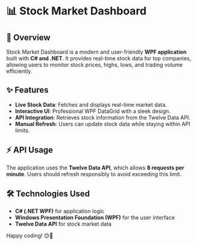 # 📊 Stock Market Dashboard  

## 🚀 Overview  
Stock Market Dashboard is a modern and user-friendly **WPF application** built with **C# and .NET**. It provides real-time stock data for top companies, allowing users to monitor stock prices, highs, lows, and trading volume efficiently.  

## ✨ Features  
- **Live Stock Data**: Fetches and displays real-time market data.  
- **Interactive UI**: Professional WPF DataGrid with a sleek design.  
- **API Integration**: Retrieves stock information from the Twelve Data API.  
- **Manual Refresh**: Users can update stock data while staying within API limits.  
  

## ⚡ API Usage  
The application uses the **Twelve Data API**, which allows **8 requests per minute**. Users should refresh responsibly to avoid exceeding this limit.  

## 🛠️ Technologies Used  
- **C# (.NET WPF)** for application logic  
- **Windows Presentation Foundation (WPF)** for the user interface  
- **Twelve Data API** for stock market data  

Happy coding! 😊🚀  
